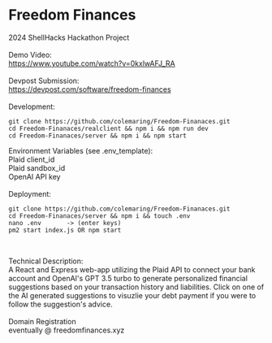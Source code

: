 # Freedom Finances
2024 ShellHacks Hackathon Project <br>
<br>
Demo Video: <br>
https://www.youtube.com/watch?v=0kxlwAFJ_RA <br>
<br>
Devpost Submission:  <br>
https://devpost.com/software/freedom-finances  <br>
<br>
Development: <br>
```
git clone https://github.com/colemaring/Freedom-Finanaces.git 
cd Freedom-Finanaces/realclient && npm i && npm run dev 
cd Freedom-Finanaces/server && npm i && npm start 
```
Environment Variables (see .env_template): <br>
Plaid client_id <br>
Plaid sandbox_id <br>
OpenAI API key <br>
<br>
Deployment:<br>
```
git clone https://github.com/colemaring/Freedom-Finanaces.git 
cd Freedom-Finanaces/server && npm i && touch .env 
nano .env       -> (enter keys) 
pm2 start index.js OR npm start
```
<br>

Technical Description: <br>
A React and Express web-app utilizing the Plaid API to connect your bank account and OpenAI's GPT 3.5 turbo to generate personalized financial suggestions based on your transaction history and liabilities. Click on one of the AI generated suggestions to visuzlie your debt payment if you were to follow the suggestion's advice. <br>
<br>
Domain Registration  <br>
eventually @ freedomfinances.xyz <br>
